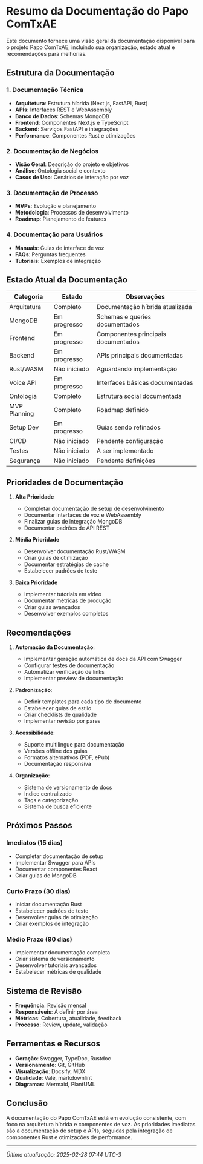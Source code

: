 # Resumo da Documentação do Papo ComTxAE

Este documento fornece uma visão geral da documentação disponível para o projeto Papo ComTxAE, incluindo sua organização, estado atual e recomendações para melhorias.

## Estrutura da Documentação

### 1. Documentação Técnica
- **Arquitetura**: Estrutura híbrida (Next.js, FastAPI, Rust)
- **APIs**: Interfaces REST e WebAssembly
- **Banco de Dados**: Schemas MongoDB
- **Frontend**: Componentes Next.js e TypeScript
- **Backend**: Serviços FastAPI e integrações
- **Performance**: Componentes Rust e otimizações

### 2. Documentação de Negócios
- **Visão Geral**: Descrição do projeto e objetivos
- **Análise**: Ontologia social e contexto
- **Casos de Uso**: Cenários de interação por voz

### 3. Documentação de Processo
- **MVPs**: Evolução e planejamento
- **Metodologia**: Processos de desenvolvimento
- **Roadmap**: Planejamento de features

### 4. Documentação para Usuários
- **Manuais**: Guias de interface de voz
- **FAQs**: Perguntas frequentes
- **Tutoriais**: Exemplos de integração

## Estado Atual da Documentação

| Categoria | Estado | Observações |
|-----------|--------|-------------|
| Arquitetura | Completo | Documentação híbrida atualizada |
| MongoDB | Em progresso | Schemas e queries documentados |
| Frontend | Em progresso | Componentes principais documentados |
| Backend | Em progresso | APIs principais documentadas |
| Rust/WASM | Não iniciado | Aguardando implementação |
| Voice API | Em progresso | Interfaces básicas documentadas |
| Ontologia | Completo | Estrutura social documentada |
| MVP Planning | Completo | Roadmap definido |
| Setup Dev | Em progresso | Guias sendo refinados |
| CI/CD | Não iniciado | Pendente configuração |
| Testes | Não iniciado | A ser implementado |
| Segurança | Não iniciado | Pendente definições |

## Prioridades de Documentação

1. **Alta Prioridade**
   - Completar documentação de setup de desenvolvimento
   - Documentar interfaces de voz e WebAssembly
   - Finalizar guias de integração MongoDB
   - Documentar padrões de API REST

2. **Média Prioridade**
   - Desenvolver documentação Rust/WASM
   - Criar guias de otimização
   - Documentar estratégias de cache
   - Estabelecer padrões de teste

3. **Baixa Prioridade**
   - Implementar tutoriais em vídeo
   - Documentar métricas de produção
   - Criar guias avançados
   - Desenvolver exemplos completos

## Recomendações

1. **Automação da Documentação**:
   - Implementar geração automática de docs da API com Swagger
   - Configurar testes de documentação
   - Automatizar verificação de links
   - Implementar preview de documentação

2. **Padronização**:
   - Definir templates para cada tipo de documento
   - Estabelecer guias de estilo
   - Criar checklists de qualidade
   - Implementar revisão por pares

3. **Acessibilidade**:
   - Suporte multilíngue para documentação
   - Versões offline dos guias
   - Formatos alternativos (PDF, ePub)
   - Documentação responsiva

4. **Organização**:
   - Sistema de versionamento de docs
   - Índice centralizado
   - Tags e categorização
   - Sistema de busca eficiente

## Próximos Passos

### Imediatos (15 dias)
- Completar documentação de setup
- Implementar Swagger para APIs
- Documentar componentes React
- Criar guias de MongoDB

### Curto Prazo (30 dias)
- Iniciar documentação Rust
- Estabelecer padrões de teste
- Desenvolver guias de otimização
- Criar exemplos de integração

### Médio Prazo (90 dias)
- Implementar documentação completa
- Criar sistema de versionamento
- Desenvolver tutoriais avançados
- Estabelecer métricas de qualidade

## Sistema de Revisão

- **Frequência**: Revisão mensal
- **Responsáveis**: A definir por área
- **Métricas**: Cobertura, atualidade, feedback
- **Processo**: Review, update, validação

## Ferramentas e Recursos

- **Geração**: Swagger, TypeDoc, Rustdoc
- **Versionamento**: Git, GitHub
- **Visualização**: Docsify, MDX
- **Qualidade**: Vale, markdownlint
- **Diagramas**: Mermaid, PlantUML

## Conclusão

A documentação do Papo ComTxAE está em evolução consistente, com foco na arquitetura híbrida e componentes de voz. As prioridades imediatas são a documentação de setup e APIs, seguidas pela integração de componentes Rust e otimizações de performance.

---

*Última atualização: 2025-02-28 07:44 UTC-3*
